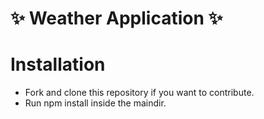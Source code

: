 # :sparkles: Weather Application :sparkles:

# Installation
- Fork and clone this repository if you want to contribute.
- Run npm install inside the maindir.
